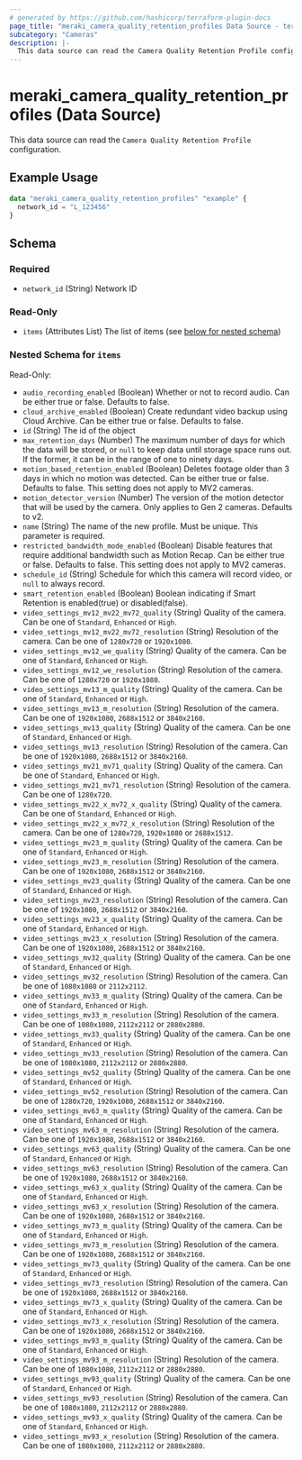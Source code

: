 ```yaml
---
# generated by https://github.com/hashicorp/terraform-plugin-docs
page_title: "meraki_camera_quality_retention_profiles Data Source - terraform-provider-meraki"
subcategory: "Cameras"
description: |-
  This data source can read the Camera Quality Retention Profile configuration.
---
```


# meraki_camera_quality_retention_profiles (Data Source)

This data source can read the `Camera Quality Retention Profile` configuration.

## Example Usage

```terraform
data "meraki_camera_quality_retention_profiles" "example" {
  network_id = "L_123456"
}
```

<!-- schema generated by tfplugindocs -->
## Schema

### Required

- `network_id` (String) Network ID

### Read-Only

- `items` (Attributes List) The list of items (see [below for nested schema](#nestedatt--items))

<a id="nestedatt--items"></a>
### Nested Schema for `items`

Read-Only:

- `audio_recording_enabled` (Boolean) Whether or not to record audio. Can be either true or false. Defaults to false.
- `cloud_archive_enabled` (Boolean) Create redundant video backup using Cloud Archive. Can be either true or false. Defaults to false.
- `id` (String) The id of the object
- `max_retention_days` (Number) The maximum number of days for which the data will be stored, or `null` to keep data until storage space runs out. If the former, it can be in the range of one to ninety days.
- `motion_based_retention_enabled` (Boolean) Deletes footage older than 3 days in which no motion was detected. Can be either true or false. Defaults to false. This setting does not apply to MV2 cameras.
- `motion_detector_version` (Number) The version of the motion detector that will be used by the camera. Only applies to Gen 2 cameras. Defaults to v2.
- `name` (String) The name of the new profile. Must be unique. This parameter is required.
- `restricted_bandwidth_mode_enabled` (Boolean) Disable features that require additional bandwidth such as Motion Recap. Can be either true or false. Defaults to false. This setting does not apply to MV2 cameras.
- `schedule_id` (String) Schedule for which this camera will record video, or `null` to always record.
- `smart_retention_enabled` (Boolean) Boolean indicating if Smart Retention is enabled(true) or disabled(false).
- `video_settings_mv12_mv22_mv72_quality` (String) Quality of the camera. Can be one of `Standard`, `Enhanced` or `High`.
- `video_settings_mv12_mv22_mv72_resolution` (String) Resolution of the camera. Can be one of `1280x720` or `1920x1080`.
- `video_settings_mv12_we_quality` (String) Quality of the camera. Can be one of `Standard`, `Enhanced` or `High`.
- `video_settings_mv12_we_resolution` (String) Resolution of the camera. Can be one of `1280x720` or `1920x1080`.
- `video_settings_mv13_m_quality` (String) Quality of the camera. Can be one of `Standard`, `Enhanced` or `High`.
- `video_settings_mv13_m_resolution` (String) Resolution of the camera. Can be one of `1920x1080`, `2688x1512` or `3840x2160`.
- `video_settings_mv13_quality` (String) Quality of the camera. Can be one of `Standard`, `Enhanced` or `High`.
- `video_settings_mv13_resolution` (String) Resolution of the camera. Can be one of `1920x1080`, `2688x1512` or `3840x2160`.
- `video_settings_mv21_mv71_quality` (String) Quality of the camera. Can be one of `Standard`, `Enhanced` or `High`.
- `video_settings_mv21_mv71_resolution` (String) Resolution of the camera. Can be one of `1280x720`.
- `video_settings_mv22_x_mv72_x_quality` (String) Quality of the camera. Can be one of `Standard`, `Enhanced` or `High`.
- `video_settings_mv22_x_mv72_x_resolution` (String) Resolution of the camera. Can be one of `1280x720`, `1920x1080` or `2688x1512`.
- `video_settings_mv23_m_quality` (String) Quality of the camera. Can be one of `Standard`, `Enhanced` or `High`.
- `video_settings_mv23_m_resolution` (String) Resolution of the camera. Can be one of `1920x1080`, `2688x1512` or `3840x2160`.
- `video_settings_mv23_quality` (String) Quality of the camera. Can be one of `Standard`, `Enhanced` or `High`.
- `video_settings_mv23_resolution` (String) Resolution of the camera. Can be one of `1920x1080`, `2688x1512` or `3840x2160`.
- `video_settings_mv23_x_quality` (String) Quality of the camera. Can be one of `Standard`, `Enhanced` or `High`.
- `video_settings_mv23_x_resolution` (String) Resolution of the camera. Can be one of `1920x1080`, `2688x1512` or `3840x2160`.
- `video_settings_mv32_quality` (String) Quality of the camera. Can be one of `Standard`, `Enhanced` or `High`.
- `video_settings_mv32_resolution` (String) Resolution of the camera. Can be one of `1080x1080` or `2112x2112`.
- `video_settings_mv33_m_quality` (String) Quality of the camera. Can be one of `Standard`, `Enhanced` or `High`.
- `video_settings_mv33_m_resolution` (String) Resolution of the camera. Can be one of `1080x1080`, `2112x2112` or `2880x2880`.
- `video_settings_mv33_quality` (String) Quality of the camera. Can be one of `Standard`, `Enhanced` or `High`.
- `video_settings_mv33_resolution` (String) Resolution of the camera. Can be one of `1080x1080`, `2112x2112` or `2880x2880`.
- `video_settings_mv52_quality` (String) Quality of the camera. Can be one of `Standard`, `Enhanced` or `High`.
- `video_settings_mv52_resolution` (String) Resolution of the camera. Can be one of `1280x720`, `1920x1080`, `2688x1512` or `3840x2160`.
- `video_settings_mv63_m_quality` (String) Quality of the camera. Can be one of `Standard`, `Enhanced` or `High`.
- `video_settings_mv63_m_resolution` (String) Resolution of the camera. Can be one of `1920x1080`, `2688x1512` or `3840x2160`.
- `video_settings_mv63_quality` (String) Quality of the camera. Can be one of `Standard`, `Enhanced` or `High`.
- `video_settings_mv63_resolution` (String) Resolution of the camera. Can be one of `1920x1080`, `2688x1512` or `3840x2160`.
- `video_settings_mv63_x_quality` (String) Quality of the camera. Can be one of `Standard`, `Enhanced` or `High`.
- `video_settings_mv63_x_resolution` (String) Resolution of the camera. Can be one of `1920x1080`, `2688x1512` or `3840x2160`.
- `video_settings_mv73_m_quality` (String) Quality of the camera. Can be one of `Standard`, `Enhanced` or `High`.
- `video_settings_mv73_m_resolution` (String) Resolution of the camera. Can be one of `1920x1080`, `2688x1512` or `3840x2160`.
- `video_settings_mv73_quality` (String) Quality of the camera. Can be one of `Standard`, `Enhanced` or `High`.
- `video_settings_mv73_resolution` (String) Resolution of the camera. Can be one of `1920x1080`, `2688x1512` or `3840x2160`.
- `video_settings_mv73_x_quality` (String) Quality of the camera. Can be one of `Standard`, `Enhanced` or `High`.
- `video_settings_mv73_x_resolution` (String) Resolution of the camera. Can be one of `1920x1080`, `2688x1512` or `3840x2160`.
- `video_settings_mv93_m_quality` (String) Quality of the camera. Can be one of `Standard`, `Enhanced` or `High`.
- `video_settings_mv93_m_resolution` (String) Resolution of the camera. Can be one of `1080x1080`, `2112x2112` or `2880x2880`.
- `video_settings_mv93_quality` (String) Quality of the camera. Can be one of `Standard`, `Enhanced` or `High`.
- `video_settings_mv93_resolution` (String) Resolution of the camera. Can be one of `1080x1080`, `2112x2112` or `2880x2880`.
- `video_settings_mv93_x_quality` (String) Quality of the camera. Can be one of `Standard`, `Enhanced` or `High`.
- `video_settings_mv93_x_resolution` (String) Resolution of the camera. Can be one of `1080x1080`, `2112x2112` or `2880x2880`.
